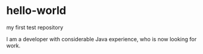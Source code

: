 # hello-world
my first test repository

I am a developer with considerable Java experience, who is now looking for work.
